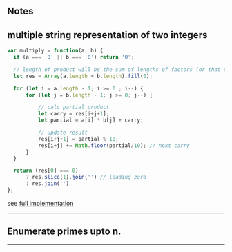 ## Notes
## multiple string representation of two integers

```js
var multiply = function(a, b) {
  if (a === '0' || b === '0') return '0';

  // length of product will be the sum of lengths of factors (or that sum - 1)
  let res = Array(a.length + b.length).fill(0);

  for (let i = a.length - 1; i >= 0 ; i--) {
      for (let j = b.length - 1; j >= 0; j--) {

          // calc partial product
          let carry = res[i+j+1];
          let partial = a[i] * b[j] + carry;

          // update result
          res[i+j+1] = partial % 10;
          res[i+j] += Math.floor(partial/10); // next carry
      }
  }

  return (res[0] === 0)
      ? res.slice(1).join('') // leading zero
      : res.join('')
};
```
see [full implementation](./../../javascript/arrays_and_strings/multiply_string_representations.js)

---
## Enumerate primes upto n.

---
